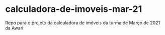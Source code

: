 # calculadora-de-imoveis-mar-21
Repo para o projeto da calculadora de imóveis da turma de Março de 2021 da Awari

